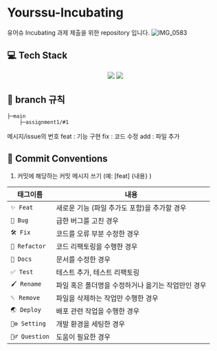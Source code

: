 # Yourssu-Incubating
유어슈 Incubating 과제 제출을 위한 repository 입니다. 
![IMG_0583](https://github.com/wjdalswl/Yourssu-Incubating/assets/109158284/e345e7d9-7203-44d7-8d92-ce53e9bb9b16)


## 💻 Tech Stack
<div align="center">
<img src="https://img.shields.io/badge/Xcode-147EFB?style=flat-square&logo=Xcode&logoColor=white"/>
<img src="https://img.shields.io/badge/Swift-F05138?style=flat-square&logo=Swift&logoColor=white"/>
</div>


## 🌳 branch 규칙
```bash
├─main
    ├─assignment1/#1
```
메시지/issue의 번호
feat : 기능 구현
fix : 코드 수정
add : 파일 추가

## 🔖 Commit Conventions
1. 커밋에 해당하는 커밋 메시지 쓰기 (예: [feat] {내용} )

| 태그이름     | 내용                                          |
|------------|----------------------------------------------------------|
| `✨ Feat`     | 새로운 기능 (파일 추가도 포함)을 추가할 경우                       |
| `🐛 Bug `     | 급한 버그를 고친 경우                                             |
| `🛠️ Fix `     | 코드를 오류 부분 수정한 경우                                             |
| `🔨 Refactor` | 코드 리팩토링을 수행한 경우                                |
| `📃 Docs`     | 문서를 수정한 경우                                  |
| `✅ Test`     | 테스트 추가, 테스트 리팩토링          |
| `🖌️ Rename`   | 파일 혹은 폴더명을 수정하거나 옮기는 작업만인 경우                |
| `␡ Remove`   | 파일을 삭제하는 작업만 수행한 경우                         |
| `🌏 Deploy`   | 배포 관련 작업을 수행한 경우                        |
| `⚙️ Setting`   | 개발 환경을 세팅한 경우                         |
| `🙋‍♂️ Question`   | 도움이 필요한 경우                    |
